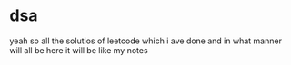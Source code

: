 # dsa
yeah so all the solutios of leetcode which i ave done and in what manner will all be here 
it will be like my notes
